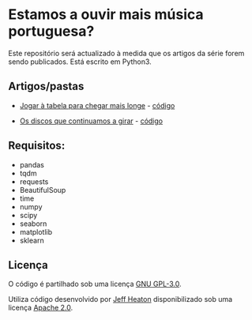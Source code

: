 # Estamos a ouvir mais música portuguesa?

Este repositório será actualizado à medida que os artigos da série forem sendo publicados. Está escrito em Python3.


## Artigos/pastas

- [Jogar à tabela para chegar mais longe](https://interruptor.pt/artigos/jogar-a-tabela-chegar-mais-longe) - [código](ouvimos-mais-musica-portuguesa/01_tabelas)

- [Os discos que continuamos a girar](https://interruptor.pt/artigos/os-discos-que-continuamos-a-girar) - [código](ouvimos-mais-musica-portuguesa/02_discogs_streaming)


## Requisitos:

- pandas
- tqdm
- requests
- BeautifulSoup
- time
- numpy
- scipy
- seaborn
- matplotlib
- sklearn

## Licença

O código é partilhado sob uma licença  [GNU GPL-3.0](https://github.com/InterruptorPt/pessoa/blob/master/LICENSE).

Utiliza código desenvolvido por [Jeff Heaton](https://github.com/jeffheaton/) disponibilizado sob uma licença [Apache 2.0](http://www.apache.org/licenses/).
